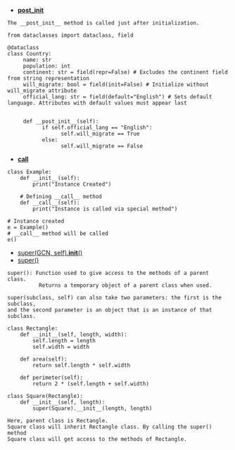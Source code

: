 - [__post_init__](https://blog.logrocket.com/understanding-python-dataclasses/#:~:text=The%20__post_init__%20method,continent%20%2C%20population%20%2C%20and%20official_lang%20.)
```
The __post_init__ method is called just after initialization.

from dataclasses import dataclass, field

@dataclass
class Country:
     name: str
     population: int
     continent: str = field(repr=False) # Excludes the continent field from string representation
     will_migrate: bool = field(init=False) # Initialize without will_migrate attribute
     official_lang: str = field(default="English") # Sets default language. Attributes with default values must appear last


     def __post_init__(self):
           if self.official_lang == "English":
                 self.will_migrate == True
           else:
                 self.will_migrate == False
```
- [__call__](https://www.geeksforgeeks.org/__call__-in-python/)
```
class Example:
    def __init__(self):
        print("Instance Created")
      
    # Defining __call__ method
    def __call__(self):
        print("Instance is called via special method")
  
# Instance created
e = Example()
# __call__ method will be called
e()
```
- [super(GCN, self).__init__()](https://realpython.com/python-super/)
- [super()](https://youtu.be/MBbVq_FIYDA)
```
super(): Function used to give access to the methods of a parent class.
          Returns a temporary object of a parent class when used.

super(subclass, self) can also take two parameters: the first is the subclass,
and the second parameter is an object that is an instance of that subclass.

class Rectangle:
    def __init__(self, length, width):
        self.length = length
        self.width = width
    
    def area(self):
        return self.length * self.width
    
    def perimeter(self):
        return 2 * (self.length + self.width)

class Square(Rectangle):
    def __init__(self, length):
        super(Square).__init__(length, length)

Here, parent class is Rectangle.
Square class will inherit Rectangle class. By calling the super() method
Square class will get access to the methods of Rectangle.
```
